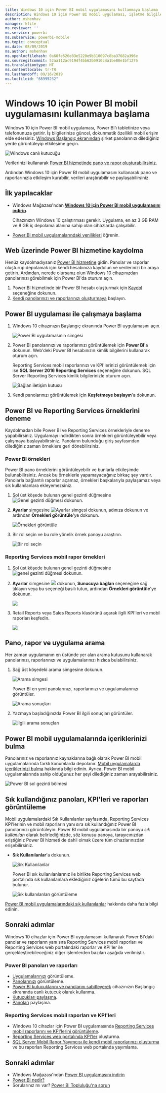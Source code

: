 ```yaml
---
title: Windows 10 için Power BI mobil uygulamasını kullanmaya başlama
description: Windows 10 için Power BI mobil uygulaması, işletme bilgilerinize tabletinizden veya telefonunuzdan güncel ve dokunmatik kullanıma uygun bir şekilde erişmenizi sağlar.
author: mshenhav
manager: kfile
ms.reviewer: ''
ms.service: powerbi
ms.subservice: powerbi-mobile
ms.topic: conceptual
ms.date: 08/09/2019
ms.author: mshenhav
ms.openlocfilehash: 0a60fe526e83e5220e9b310097c8ba37682a396e
ms.sourcegitcommit: 52aa112ac9194f4bb62b0910c4a1be80e1bf1276
ms.translationtype: HT
ms.contentlocale: tr-TR
ms.lasthandoff: 09/16/2019
ms.locfileid: "68995232"
---
```

# <a name="get-started-with-the-power-bi-mobile-app-for-windows-10"></a>Windows 10 için Power BI mobil uygulamasını kullanmaya başlama
Windows 10 için Power BI mobil uygulaması, Power BI’ı tabletinize veya telefonunuza getirir. İş bilgilerinize güncel, dokunmatik özellikli mobil erişim elde edersiniz. [Windows Başlangıç ekranından](mobile-pin-dashboard-start-screen-windows-10-phone-app.md) şirket panolarınızı dilediğiniz yerde görüntüleyip etkileşime geçin.

![Windows canlı kutucuğu](./media/mobile-windows-10-phone-app-get-started/pbi_win10_livetile.gif)

Verilerinizi kullanarak [Power BI hizmetinde pano ve rapor oluşturabilirsiniz](../../service-get-started.md). 

Ardından Windows 10 için Power BI mobil uygulamasını kullanarak pano ve raporlarınızla etkileşim kurabilir, verileri araştırabilir ve paylaşabilirsiniz.

## <a name="first-things-first"></a>İlk yapılacaklar
* Windows Mağazası'ndan [**Windows 10 için Power BI mobil uygulamasını indirin**](http://go.microsoft.com/fwlink/?LinkID=526478).
  
  Cihazınızın Windows 10 çalıştırması gerekir. Uygulama, en az 3 GB RAM ve 8 GB iç depolama alanına sahip olan cihazlarda çalışabilir.
   
* [Power BI mobil uygulamalarındaki yenilikleri](mobile-whats-new-in-the-mobile-apps.md) öğrenin.

## <a name="sign-up-for-the-power-bi-service-on-the-web"></a>Web üzerinde Power BI hizmetine kaydolma
Henüz kaydolmadıysanız [Power BI hizmetine](http://powerbi.com/) gidin. Panolar ve raporlar oluşturup depolamak için kendi hesabınıza kaydolun ve verilerinizi bir araya getirin. Ardından, nerede olursanız olun Windows 10 cihazınızdan panolarınızı görebilmek için Power BI'da oturum açın.

1. Power BI hizmetinde bir Power BI hesabı oluşturmak için [Kaydol](http://go.microsoft.com/fwlink/?LinkID=513879) seçeneğine dokunun.
2. [Kendi panolarınızı ve raporlarınızı oluşturmaya](../../service-get-started.md) başlayın.

## <a name="get-started-with-the-power-bi-app"></a>Power BI uygulaması ile çalışmaya başlama
1. Windows 10 cihazınızın Başlangıç ekranında Power BI uygulamasını açın.
   
   ![Power BI uygulamasının simgesi](./media/mobile-windows-10-phone-app-get-started/pbi_win10ph_appiconsm.png)
2. Power BI panolarınızı ve raporlarınızı görüntülemek için **Power BI**'a dokunun. Web'deki Power BI hesabınızın kimlik bilgilerini kullanarak oturum açın. 
   
   Reporting Services mobil raporlarınızı ve KPI'lerinizi görüntülemek için ise **SQL Server 2016 Reporting Services** seçeneğine dokunun. SQL Server Reporting Services kimlik bilgilerinizle oturum açın.
   
   ![Bağlan iletişim kutusu](./media/mobile-windows-10-phone-app-get-started/power-bi-windows-10-connect.png)
3. Kendi panolarınızı görüntülemek için **Keşfetmeye başlayın**'a dokunun.

## <a name="try-the-power-bi-and-reporting-services-samples"></a>Power BI ve Reporting Services örneklerini deneme
Kaydolmadan bile Power BI ve Reporting Services örnekleriyle deneme yapabilirsiniz. Uygulamayı indirdikten sonra örnekleri görüntüleyebilir veya çalışmaya başlayabilirsiniz. Panoların bulunduğu giriş sayfasından dilediğiniz zaman örneklere geri dönebilirsiniz.

### <a name="power-bi-samples"></a>Power BI örnekleri
Power BI pano örneklerini görüntüleyebilir ve bunlarla etkileşimde bulunabilirsiniz. Ancak bu örneklerle yapamayacağınız birkaç şey vardır. Panolarla bağlantılı raporlar açamaz, örnekleri başkalarıyla paylaşamaz veya sık kullanılanlara ekleyemezsiniz.

1. Sol üst köşede bulunan genel gezinti düğmesine ![Genel gezinti düğmesi](././media/mobile-windows-10-phone-app-get-started/power-bi-windows-10-navigation-icon.png) dokunun.
2. **Ayarlar** simgesine ![Ayarlar simgesi](./media/mobile-windows-10-phone-app-get-started/power-bi-win10-settings-icon.png) dokunun, adınıza dokunun ve ardından **Örnekleri görüntüle**'ye dokunun.
   
   ![Örnekleri görüntüle](./media/mobile-windows-10-phone-app-get-started/power-bi-win10-view-samples.png)
3. Bir rol seçin ve bu role yönelik örnek panoyu araştırın.  
   
   ![Bir rol seçin](./media/mobile-windows-10-phone-app-get-started/power-bi-win10-samples.png)

### <a name="reporting-services-mobile-report-samples"></a>Reporting Services mobil rapor örnekleri
1. Sol üst köşede bulunan genel gezinti düğmesine ![genel gezinti düğmesi](././media/mobile-windows-10-phone-app-get-started/power-bi-windows-10-navigation-icon.png) dokunun.
2. **Ayarlar** simgesine ![](./media/mobile-windows-10-phone-app-get-started/power-bi-win10-settings-icon.png) dokunun, **Sunucuya bağlan** seçeneğine sağ tıklayın veya bu seçeneği basılı tutun, ardından **Örnekleri görüntüle**'ye dokunun.
   
   ![](media/mobile-windows-10-phone-app-get-started/power-bi-win10-connect-ssrs-samples.png)
3. Retail Reports veya Sales Reports klasörünü açarak ilgili KPI'leri ve mobil raporları keşfedin.
   
   ![](media/mobile-windows-10-phone-app-get-started/power-bi-win10-ssrs-sample-kpis.png)

## <a name="search-for-dashboards-reports-and-apps"></a>Pano, rapor ve uygulama arama
Her zaman uygulamanın en üstünde yer alan arama kutusunu kullanarak panolarınızı, raporlarınızı ve uygulamalarınızı hızlıca bulabilirsiniz.

1. Sağ üst köşedeki arama simgesine dokunun.
   
   ![Arama simgesi](./media/mobile-windows-10-phone-app-get-started/pbi_win10ph_searchbarbrdr.png)
   
   Power BI en yeni panolarınızı, raporlarınızı ve uygulamalarınızı görüntüler.
   
   ![Arama sonuçları](./media/mobile-windows-10-phone-app-get-started/pbi_win10_searchrecent.png)
2. Yazmaya başladığınızda Power BI ilgili sonuçları görüntüler.
   
   ![İlgili arama sonuçları](./media/mobile-windows-10-phone-app-get-started/pbi_win10_search_m.png)

## <a name="find-your-content-in-the-power-bi-mobile-apps"></a>Power BI mobil uygulamalarında içeriklerinizi bulma
Panolarınız ve raporlarınız kaynaklarına bağlı olarak Power BI mobil uygulamalarında farklı konumlarda depolanır. [Mobil uygulamalarda içeriklerinizi bulma](mobile-apps-quickstart-view-dashboard-report.md) hakkında bilgi edinin. Ayrıca, Power BI mobil uygulamalarında sahip olduğunuz her şeyi dilediğiniz zaman arayabilirsiniz. 

![Power BI sol gezinti bölmesi](./media/mobile-windows-10-phone-app-get-started/power-bi-win10-left-nav.png)

## <a name="view-your-favorite-dashboards-kpis-and-reports"></a>Sık kullandığınız panoları, KPI'leri ve raporları görüntüleme
Mobil uygulamalardaki Sık Kullanılanlar sayfasında, Reporting Services KPI'lerinin ve mobil raporların yanı sıra sık kullandığınız Power BI panolarınızı görüntüleyin. Power BI mobil uygulamasında bir panoyu *sık kullanılan* olarak belirlediğinizde, söz konusu panoya, tarayıcınızdan eriştiğiniz Power BI hizmeti de dahil olmak üzere tüm cihazlarınızdan erişebilirsiniz. 

* **Sık Kullanılanlar**'a dokunun.
  
   ![Sık Kullanılanlar](./media/mobile-windows-10-phone-app-get-started/power-bi-win10-favorite-menu.png)
  
   Power BI sık kullanılanlarınız ile birlikte Reporting Services web portalında sık kullanılanlara eklediğiniz öğelerin tümü bu sayfada bulunur.
  
   ![Sık kullanılanları görüntüleme](./media/mobile-windows-10-phone-app-get-started/power-bi-win10-favorites.png)

[Power BI mobil uygulamalarındaki sık kullanılanlar](mobile-apps-favorites.md) hakkında daha fazla bilgi edinin.

## <a name="next-steps"></a>Sonraki adımlar
Windows 10 cihazlar için Power BI uygulamasını kullanarak Power BI'daki panolar ve raporların yanı sıra Reporting Services mobil raporları ve Reporting Services web portalındaki raporlar ve KPI'ler ile gerçekleştirebileceğiniz diğer işlemlerden bazıları aşağıda verilmiştir.

### <a name="power-bi-dashboards-and-reports"></a>Power BI panoları ve raporları
* [Uygulamalarınızı](../../service-create-distribute-apps.md) görüntüleme.
* [Panolarınızı](mobile-apps-view-dashboard.md) görüntüleme.
* [Power BI kutucuklarını ve panolarını sabitleyerek](mobile-pin-dashboard-start-screen-windows-10-phone-app.md) cihazınızın Başlangıç ekranında canlı kutucuk olarak kullanma.
* [Kutucukları paylaşma](mobile-windows-10-phone-app-get-started.md).
* [Panoları](mobile-share-dashboard-from-the-mobile-apps.md) paylaşma.

### <a name="reporting-services-mobile-reports-and-kpis"></a>Reporting Services mobil raporları ve KPI'leri
* Windows 10 cihazlar için Power BI uygulamasında [Reporting Services mobil raporlarını ve KPI'lerini görüntüleme](mobile-app-windows-10-ssrs-kpis-mobile-reports.md).
* [Reporting Services web portalında KPI'ler](https://msdn.microsoft.com/library/mt683632.aspx) oluşturma.
* [SQL Server Mobil Rapor Yayımcısı ile kendi mobil raporlarınızı oluşturma](https://msdn.microsoft.com/library/mt652547.aspx) ve bu raporları Reporting Services web portalında yayımlama.

## <a name="next-steps"></a>Sonraki adımlar
* Windows Mağazası'ndan [Power BI uygulamasını indirin](http://go.microsoft.com/fwlink/?LinkID=526478)  
* [Power BI nedir?](../../power-bi-overview.md)
* Sorularınız mı var? [Power BI Topluluğu'na sorun](http://community.powerbi.com/)

